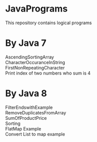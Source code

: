 # JavaPrograms

This repository contains logical programs

By Java 7
==============================
AscendingSortingArray<br />
CharacterOccuranceInString<br />
FirstNonRepeatingCharacter<br />
Print index of two numbers who sum is 4
   
By Java 8
============================
  FilterEndswithExample<br />
  RemoveDuplicatesFromArray<br />
  SumOfProductPrice<br />
  Sorting <br />
  FlatMap Example <br />
  Convert List to map example <br />
